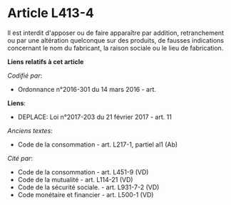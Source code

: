 # Article L413-4

Il est interdit d'apposer ou de faire apparaître par addition, retranchement ou par une altération quelconque sur des
produits, de fausses indications concernant le nom du fabricant, la raison sociale ou le lieu de fabrication.

**Liens relatifs à cet article**

_Codifié par_:

  - Ordonnance n°2016-301 du 14 mars 2016 - art.

**Liens**:

  - DEPLACE: Loi n°2017-203 du 21 février 2017 - art. 11

_Anciens textes_:

  - Code de la consommation - art. L217-1, partiel al1 (Ab)

_Cité par_:

  - Code de la consommation - art. L451-9 (VD)
  - Code de la mutualité - art. L114-21 (VD)
  - Code de la sécurité sociale. - art. L931-7-2 (VD)
  - Code monétaire et financier - art. L500-1 (VD)
